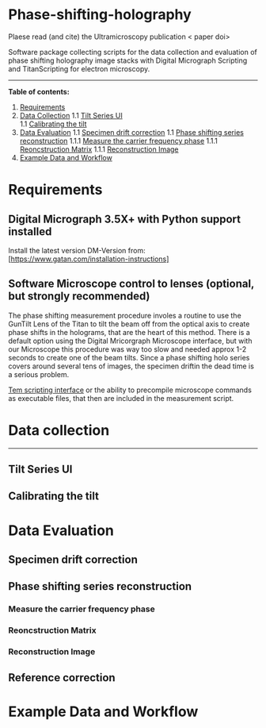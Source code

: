 # Phase-shifting-holography

Plaese read (and cite) the Ultramicroscopy publication < paper doi>

Software package collecting scripts for the data collection and evaluation of phase shifting holography image stacks with Digital Micrograph Scripting and TitanScripting for electron microscopy.

--- 
**Table of contents:**

1. [Requirements](#requirements)
1. [Data Collection](#Data-collection) 
    1.1 [Tilt Series UI](#Tilt-Series-UI) <br>
    1.1 [Calibrating the tilt](#Calibrating-the-tilt) <br>
1. [Data Evaluation](#data-Evaluation)
    1.1 [Specimen drift correction](#specimen-drift-correction)
    1.1 [Phase shifting series reconstruction](#phase-shifting-series-reconstruction)
        1.1.1 [Measure the carrier frequency phase](#measure-the-carrier-frequency-phase)
        1.1.1 [Reoncstruction Matrix](#reconstruction-matrix)
        1.1.1 [Reconstruction Image](#reconstruction-image)
1. [Example Data and Workflow](#Example-Data-and-Workflow)

# Requirements
  ## Digital Micrograph 3.5X+ with Python support installed
  
  Install the latest version DM-Version from: [https://www.gatan.com/installation-instructions]
  
  ## Software Microscope control to lenses (optional, but strongly recommended)
  The phase shifting measurement procedure involes a routine to use the GunTilt Lens of the Titan to tilt the beam off from the optical axis to create phase    shifts in the holograms, that are the heart of this method. There is a default option using the Digital Mricorgraph Microscope interface, but with our Microscope this procedure was way too slow and needed approx 1-2 seconds to create one of the beam tilts. Since a phase shifting holo series covers around several tens of images, the specimen driftin the dead time is a serious problem. 
  
  [Tem scripting interface](https://temscript.readthedocs.io/) or the ability to precompile microscope commands as executable files, that then are included in the measurement script.
  

# Data collection

---
  ## Tilt Series UI
  ## Calibrating the tilt
# Data Evaluation

 ## Specimen drift correction

 ## Phase shifting series reconstruction
  ### Measure the carrier frequency phase
  ### Reoncstruction Matrix
  ### Reconstruction Image

  ## Reference correction
  
  
# Example Data and Workflow
